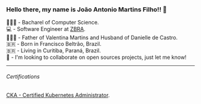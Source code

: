 ### Hello there, my name is João Antonio Martins Filho!! 👋

<!--
**joaoantoniomartinsfilho/joaoantoniomartinsfilho** is a ✨ _special_ ✨ repository because its `README.md` (this file) appears on your GitHub profile.

Here are some ideas to get you started:

- 🔭 I’m currently working on ...
- 🌱 I’m currently learning ...
- 👯 I’m looking to collaborate on ...
- 🤔 I’m looking for help with ...
- 💬 Ask me about ...
- 📫 How to reach me: ...
- 😄 Pronouns: ...
- ⚡ Fun fact: ...
-->


👨🏻‍🎓 - Bacharel of Computer Science. <br>
💻 - Software Engineer at [ZBRA](https://zbra.dev/).<br>
👨‍👩‍👧 - Father of Valentina Martins and Husband of Danielle de Castro. <br>
🇧🇷 - Born in Francisco Beltrão, Brazil. <br>
🇧🇷 - Living in Curitiba, Paraná, Brazil. <br>
👯 - I'm looking to collaborate on open sources projects, just let me know! <br>

---
###### Certifications

[CKA - Certified Kubernetes Administrator](https://www.credly.com/badges/9ba76b2c-8030-4fba-9fd2-3331c4b65e4f). <br>


